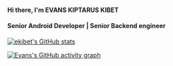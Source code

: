 #### Hi there, I'm EVANS KIPTARUS KIBET

#### Senior Android Developer | Senior Backend engineer

[![ekibet's GitHub stats](https://github-readme-stats.vercel.app/api?username=e-kibet&show_icons=true&theme=radical&count_private=true)](https://github.com/e-kibet)


[website]: https://ekibet.co.ke



[![Evans's GitHub activity graph](https://activity-graph.herokuapp.com/graph?username=e-kibet&&theme=xcode)](https://github.com/e-kibet)

